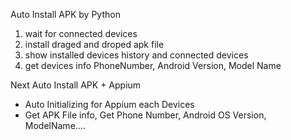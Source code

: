 Auto Install APK by Python
1. wait for connected devices
2. install draged and droped apk file
3. show installed devices history and connected devices
4. get devices info PhoneNumber, Android Version, Model Name

Next
Auto Install APK + Appium
- Auto Initializing for Appium each Devices
- Get APK File info, Get Phone Number, Android OS Version, ModelName....